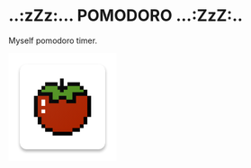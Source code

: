 # ..:zZz:... POMODORO ...:ZzZ:..

Myself pomodoro timer.

![Icon](https://raw.githubusercontent.com/glaubermagal/pomodoro/master/app/src/main/res/mipmap-xxxhdpi/ic_launcher.png)
